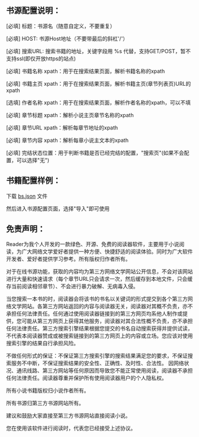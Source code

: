 ## 书源配置说明：

[必填] 标题：书源名（随意自定义，不要重复）

[必填] HOST: 书源Host地址（不要带最后的斜杠&#39;/&#39;）

[必填] 搜索URL: 搜索书籍的地址，关键字段用 %s 代替，支持GET/POST，暂不支持ssl(即仅开放https的站点)

[必填] 书籍名称 xpath：用于在搜索结果页面，解析书籍名称的xpath

[必填] 书籍主页 xpath：用于在搜索结果页面，解析书籍主页(章节列表页)URL的xpath

[选填] 作者名称 xpath：用于在搜索结果页面，解析作者名称的xpath，可以不填

[必填] 章节标题 xpath：解析小说主页章节名称的xpath

[必填] 章节URL xpath：解析每章节地址的xpath

[必填] 章节内容 xpath：解析每章小说主文本的xpath

[必填] 完结状态位置：用于判断书籍是否已经完结的配置，"搜索页"(如果不会配置，可以选择"无")



## 书籍配置样例：

下载 [bs.json](https://github.com/binbyu/Reader/blob/master/bs.json) 文件

然后进入书源配置页面，选择"导入"即可使用

## 免责声明：

Reader为我个人开发的一款绿色、开源、免费的阅读器软件，主要用于小说阅读，为广大网络文学爱好者提供一种方便、快捷舒适的阅读体验。同时为广大软件开发者、爱好者提供学习参考。所有版权归作者所有。

对于在线书源功能，获取的内容均为第三方网络文学网站公开信息，不会对该网站进行大量和快速请求（每个章节URL只会请求一次，然后缓存到本地文件，只会缓存当前阅读相邻章节）、不会进行暴力破解、无病毒入侵。

当您搜索一本书的时，阅读器会将该书的书名以关键词的形式提交到各个第三方网络文学网站。各第三方网站返回的内容与阅读器无关，阅读器对其概不负责，亦不承担任何法律责任。任何通过使用阅读器链接到的第三方网页均系他人制作或提供，您可能从第三方网页上获得其他服务，阅读器对其合法性概不负责，亦不承担任何法律责任。第三方搜索引擎结果根据您提交的书名自动搜索获得并提供试读，不代表本阅读器赞成或被搜索链接到的第三方网页上的内容或立场。您应该对使用搜索引擎的结果自行承担风险。

不做任何形式的保证：不保证第三方搜索引擎的搜索结果满足您的要求，不保证搜索服务不中断，不保证搜索结果的安全性、正确性、及时性、合法性。 因网络状况、通讯线路、第三方网站等任何原因而导致您不能正常使用阅读，阅读器不承担任何法律责任。阅读器尊重并保护所有使用阅读器用户的个人隐私权。

所有小说书籍版权归小说作者所有。

所有书源归第三方书源网站所有。

建议和鼓励大家直接至第三方书源网站直接阅读小说。

您在使用该软件进行阅读时，代表您已经接受上述协议。
